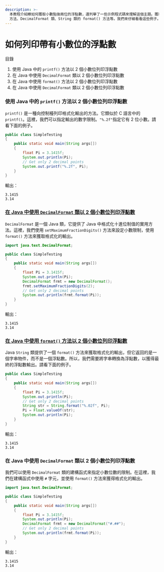 ```yaml
---
description: >-
  本教程介紹瞭如何獲取小數點後兩位的浮點數，還列舉了一些示例程式碼來理解這個主題。獲取帶兩位小數的浮點數有幾種方法，如使用 printf()
  方法、DecimalFormat 類、String 類的 format() 方法等。我們來仔細看看這些例子。
---
```


# 如何列印帶有小數位的浮點數

目錄

1. 使用 Java 中的 `printf()` 方法以 2 個小數位列印浮點數
2. 在 Java 中使用 `DecimalFormat` 類以 2 個小數位列印浮點數
3. 在 Java 中使用 `format()` 方法以 2 個小數位列印浮點數
4. 在 Java 中使用 `DecimalFormat` 類以 2 個小數位列印浮點數

### 使用 Java 中的 `printf()` 方法以 2 個小數位列印浮點數 <a href="#shi-yong-java-zhong-de-printf-fang-fa-yi-2-ge-xiao-shu-wei-lie-yin-fu-dian-shu" id="shi-yong-java-zhong-de-printf-fang-fa-yi-2-ge-xiao-shu-wei-lie-yin-fu-dian-shu"></a>

`printf()` 是一種向控制檯列印格式化輸出的方法。它類似於 C 語言中的 `printf()`。這裡，我們可以指定輸出的數字限制。`"%.2f"`指定它有 2 位小數。請看下面的例子。

```java
public class SimpleTesting
{	
	public static void main(String args[]) 
	{
		float Pi = 3.1415f;
		System.out.println(Pi);
		// Get only 2 decimal points
		System.out.printf("%.2f", Pi);
	}
}
```

輸出：

```
3.1415
3.14
```

### [在 Java 中使用 `DecimalFormat` 類以 2 個小數位列印浮點數](https://www.delftstack.com/zh-tw/howto/java/how-to-print-a-float-with-2-decimal-places-in-java/#%E5%9C%A8-java-%E4%B8%AD%E4%BD%BF%E7%94%A8-decimalformat-%E9%A1%9E%E4%BB%A5-2-%E5%80%8B%E5%B0%8F%E6%95%B8%E4%BD%8D%E5%88%97%E5%8D%B0%E6%B5%AE%E9%BB%9E%E6%95%B8) <a href="#zai-java-zhong-shi-yong-decimalformat-lei-yi-2-ge-xiao-shu-wei-lie-yin-fu-dian-shu" id="zai-java-zhong-shi-yong-decimalformat-lei-yi-2-ge-xiao-shu-wei-lie-yin-fu-dian-shu"></a>

`DecimalFormat` 是一個 Java 類，它提供了 Java 中格式化十進位制值的實用方法。這裡，我們使用 `setMaximumFractionDigits()` 方法來設定小數限制，使用 `format()` 方法來獲取格式化的輸出。

```java
import java.text.DecimalFormat;

public class SimpleTesting
{	
	public static void main(String args[]) 
	{
		float Pi = 3.1415f;
		System.out.println(Pi);
		DecimalFormat frmt = new DecimalFormat();
		frmt.setMaximumFractionDigits(2);
		// Get only 2 decimal points
		System.out.println(frmt.format(Pi));
	}
}
```

輸出：

```
3.1415
3.14
```

### [在 Java 中使用 `format()` 方法以 2 個小數位列印浮點數](https://www.delftstack.com/zh-tw/howto/java/how-to-print-a-float-with-2-decimal-places-in-java/#%E5%9C%A8-java-%E4%B8%AD%E4%BD%BF%E7%94%A8-format-%E6%96%B9%E6%B3%95%E4%BB%A5-2-%E5%80%8B%E5%B0%8F%E6%95%B8%E4%BD%8D%E5%88%97%E5%8D%B0%E6%B5%AE%E9%BB%9E%E6%95%B8) <a href="#zai-java-zhong-shi-yong-format-fang-fa-yi-2-ge-xiao-shu-wei-lie-yin-fu-dian-shu" id="zai-java-zhong-shi-yong-format-fang-fa-yi-2-ge-xiao-shu-wei-lie-yin-fu-dian-shu"></a>

Java `String` 類提供了一個 `format()` 方法來獲取格式化的輸出，但它返回的是一個字串物件，而不是一個浮點數。所以，我們需要將字串轉換為浮點數，以獲得最終的浮點數輸出。請看下面的例子。

```java
public class SimpleTesting
{	
	public static void main(String args[]) 
	{
		float Pi = 3.1415f;
		System.out.println(Pi);
		// Get only 2 decimal points
		String str = String.format("%.02f", Pi);
		Pi = Float.valueOf(str);
		System.out.println(Pi);
	}
}
```

輸出：

```
3.1415
3.14
```

### 在 Java 中使用 `DecimalFormat` 類以 2 個小數位列印浮點數 <a href="#zai-java-zhong-shi-yong-decimalformat-lei-yi-2-ge-xiao-shu-wei-lie-yin-fu-dian-shu-1" id="zai-java-zhong-shi-yong-decimalformat-lei-yi-2-ge-xiao-shu-wei-lie-yin-fu-dian-shu-1"></a>

我們可以使用 `DecimalFormat` 類的建構函式來指定小數位數的限制。在這裡，我們在建構函式中使用 `#` 字元，並使用 `format()` 方法來獲得格式化的輸出。

```java
import java.text.DecimalFormat;

public class SimpleTesting
{	
	public static void main(String args[]) 
	{
		float Pi = 3.1415f;
		System.out.println(Pi);
		DecimalFormat frmt = new DecimalFormat("#.##");
		// Get only 2 decimal points
		System.out.println(frmt.format(Pi));
	}
}
```

輸出：

```
3.1415
3.14
```
